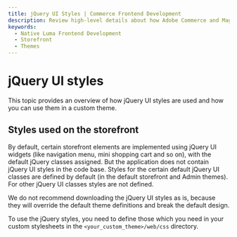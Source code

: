 ```yaml
---
title: jQuery UI Styles | Commerce Frontend Development
description: Review high-level details about how Adobe Commerce and Magento Open Source themes use jQuery UI styles.
keywords:
  - Native Luma Frontend Development
  - Storefront
  - Themes
---
```


# jQuery UI styles

This topic provides an overview of how jQuery UI styles are used and how you can use them in a custom theme.

## Styles used on the storefront

By default, certain storefront elements are implemented using jQuery UI widgets (like navigation menu, mini shopping cart and so on), with the default jQuery classes assigned. But the application does not contain jQuery UI styles in the code base. Styles for the certain default jQuery UI classes are defined by default (in the default storefront and Admin themes). For other jQuery UI classes styles are not defined.

We do not recommend downloading the jQuery UI styles as is, because they will override the default theme definitions and break the default design.

To use the jQuery styles, you need to define those which you need in your custom stylesheets in the `<your_custom_theme>/web/css` directory.
